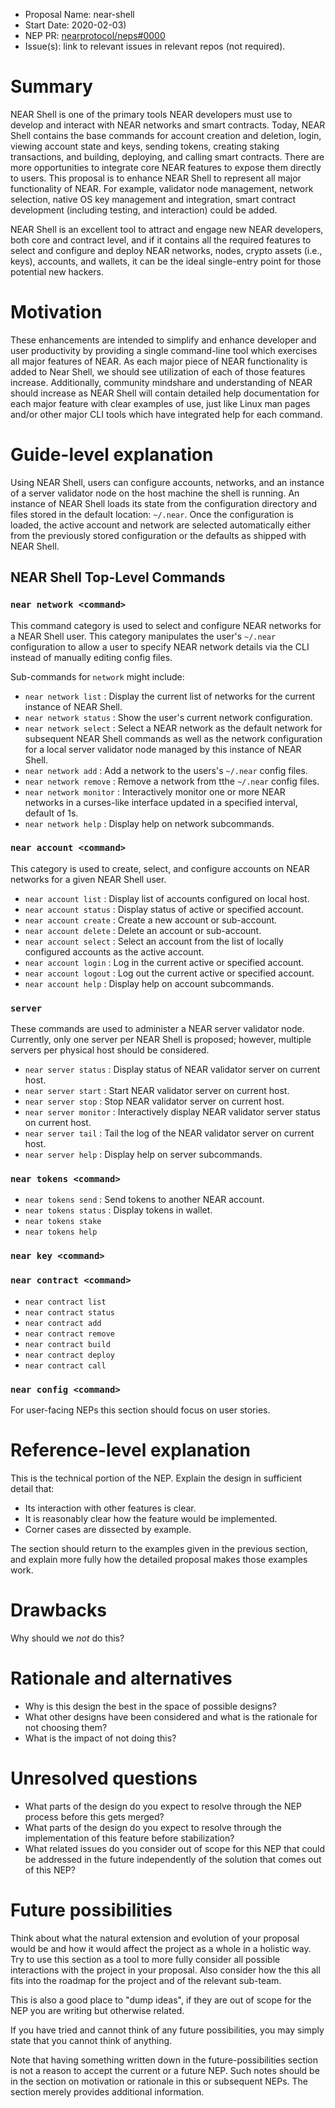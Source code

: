- Proposal Name: near-shell
- Start Date: 2020-02-03)
- NEP PR: [nearprotocol/neps#0000](https://github.com/nearprotocol/neps/pull/0000)
- Issue(s): link to relevant issues in relevant repos (not required).

# Summary
[summary]: #summary

NEAR Shell is one of the primary tools NEAR developers must use to develop and interact with NEAR networks and smart contracts.  Today, NEAR Shell contains the base commands for account creation and deletion, login, viewing account state and keys, sending tokens, creating staking transactions, and building, deploying, and calling smart contracts. There are more opportunities to integrate core NEAR features to expose them directly to users.  This proposal is to enhance NEAR Shell to represent all major functionality of NEAR.  For example, validator node management, network selection, native OS key management and integration, smart contract development (including testing, and interaction) could be added.  

NEAR Shell is an excellent tool to attract and engage new NEAR developers, both core and contract level, and if it contains all the required features to select and configure and deploy NEAR networks, nodes, crypto assets (i.e., keys), accounts, and wallets, it can be the ideal single-entry point for those potential new hackers.  

# Motivation
[motivation]: #motivation

These enhancements are intended to simplify and enhance developer and user productivity by providing a single command-line tool which exercises all major features of NEAR.  As each major piece of NEAR functionality is added to Near Shell, we should see utilization of each of those features increase.  Additionally, community mindshare and understanding of NEAR should increase as NEAR Shell will contain detailed help documentation for each major feature with clear examples of use, just like Linux man pages and/or other major CLI tools which have integrated help for each command.


# Guide-level explanation
[guide-level-explanation]: #guide-level-explanation

Using NEAR Shell, users can configure accounts, networks, and an instance of a server validator node on the host machine the shell is running.  An instance of NEAR Shell loads its state from the configuration directory and files stored in the default location:  `~/.near`.  Once the configuration is loaded, the active account and network are selected automatically either from the previously stored configuration or the defaults as shipped with NEAR Shell.

## NEAR Shell Top-Level Commands 

### `near network <command>`

This command category is used to select and configure NEAR networks for a NEAR Shell user.  This category manipulates the user's `~/.near` configuration to allow a user to specify NEAR network details via the CLI instead of manually editing config files.

Sub-commands for `network` might include:

* `near network list` : Display the current list of networks for the current instance of NEAR Shell.  
* `near network status` :  Show the user's current network configuration.
* `near network select` : Select a NEAR network as the default network for subsequent NEAR Shell commands as well as the network configuration for a local server validator node managed by this instance of NEAR Shell.
* `near network add` : Add a network to the users's `~/.near` config files.
* `near network remove` : Remove a network from tthe `~/.near` config files.
* `near network monitor` : Interactively monitor one or more NEAR networks in a curses-like interface updated in a specified interval, default of 1s.
* `near network help` : Display help on network subcommands. 

### `near account <command>`

This category is used to create, select, and configure accounts on NEAR networks for a given NEAR Shell user.  

* `near account list`   : Display list of accounts configured on local host.
* `near account status` : Display status of active or specified account.
* `near account create` : Create a new account or sub-account.
* `near account delete` : Delete an account or sub-account.
* `near account select` : Select an account from the list of locally configured accounts as the active account.
* `near account login`  : Log in the current active or specified account.
* `near account logout` : Log out the current active or specified account.
* `near account help`   : Display help on account subcommands.

### `server`

These commands are used to administer a NEAR server validator node.  Currently, only one server per NEAR Shell is proposed; however, multiple servers per physical host should be considered.

* `near server status`  : Display status of NEAR validator server on current host.
* `near server start`   : Start NEAR validator server on current host.
* `near server stop`    : Stop NEAR validator server on current host.
* `near server monitor` : Interactively display NEAR validator server status on current host.
* `near server tail`    : Tail the log of the NEAR validator server on current host.
* `near server help`    : Display help on server subcommands.

### `near tokens <command>`

* `near tokens send`	: Send tokens to another NEAR account.
* `near tokens status`	: Display tokens in wallet.
* `near tokens stake`
* `near tokens help`

### `near key <command>`

### `near contract <command>` 
* `near contract list`
* `near contract status`
* `near contract add`
* `near contract remove`
* `near contract build`
* `near contract deploy`
* `near contract call`

### `near config <command>`

For user-facing NEPs this section should focus on user stories.


# Reference-level explanation
[reference-level-explanation]: #reference-level-explanation

This is the technical portion of the NEP. Explain the design in sufficient detail that:

- Its interaction with other features is clear.
- It is reasonably clear how the feature would be implemented.
- Corner cases are dissected by example.

The section should return to the examples given in the previous section, and explain more fully how the detailed proposal makes those examples work.

# Drawbacks
[drawbacks]: #drawbacks

Why should we *not* do this?

# Rationale and alternatives
[rationale-and-alternatives]: #rationale-and-alternatives

- Why is this design the best in the space of possible designs?
- What other designs have been considered and what is the rationale for not choosing them?
- What is the impact of not doing this?

# Unresolved questions
[unresolved-questions]: #unresolved-questions

- What parts of the design do you expect to resolve through the NEP process before this gets merged?
- What parts of the design do you expect to resolve through the implementation of this feature before stabilization?
- What related issues do you consider out of scope for this NEP that could be addressed in the future independently of the solution that comes out of this NEP?

# Future possibilities
[future-possibilities]: #future-possibilities

Think about what the natural extension and evolution of your proposal would
be and how it would affect the project as a whole in a holistic
way. Try to use this section as a tool to more fully consider all possible
interactions with the project in your proposal.
Also consider how the this all fits into the roadmap for the project
and of the relevant sub-team.

This is also a good place to "dump ideas", if they are out of scope for the
NEP you are writing but otherwise related.

If you have tried and cannot think of any future possibilities,
you may simply state that you cannot think of anything.

Note that having something written down in the future-possibilities section
is not a reason to accept the current or a future NEP. Such notes should be
in the section on motivation or rationale in this or subsequent NEPs.
The section merely provides additional information.
